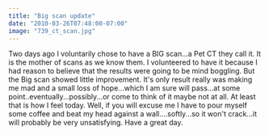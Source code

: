 ```yaml
---
title: "Big scan update"
date: "2010-03-26T07:48:00-07:00"
image: "739_ct_scan.jpg"
---
```


Two days ago I voluntarily chose to have a BIG scan...a Pet CT they call it. It is the mother of scans as we know them. I volunteered to have it because I had reason to believe that the results were going to be mind boggling. But the Big scan showed little improvement. It's only result really was making me mad and a small loss of hope...which I am sure will pass...at some point..eventually...possibly...or come to think of it maybe not at all. At least that is how I feel today.
Well, if you will excuse me I have to pour myself some coffee and beat my head against a wall....softly...so it won't crack...it will probably be very unsatisfying.
Have a great day.